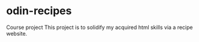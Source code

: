 # odin-recipes
Course project
This project is to solidify my acquired html skills via a recipe website.
